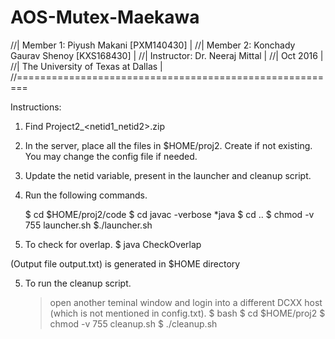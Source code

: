 # AOS-Mutex-Maekawa

//|     Member 1: Piyush Makani [PXM140430]              |
//|     Member 2: Konchady Gaurav Shenoy [KXS168430]     |
//|     Instructor: Dr. Neeraj Mittal                    |
//|     Oct 2016                                         |
//|     The University of Texas at Dallas                |
//========================================================

Instructions:

1. Find Project2_<netid1_netid2>.zip
2. In the server, place all the files in $HOME/proj2. Create if not existing. 
   You may change the config file if needed.
3. Update the netid variable, present in the launcher and cleanup script.
4. Run the following commands.

	$ cd $HOME/proj2/code
	$ cd javac -verbose *java 
	$ cd ..
	$ chmod -v 755 launcher.sh
	$./launcher.sh
	
5. To check for overlap. 
	$ java CheckOverlap 
	
(Output file output.txt) is generated in $HOME directory

5. To run the cleanup script.
	> open another teminal window and login into a different DCXX host (which is not mentioned in config.txt).
	> 	$ bash
		$ cd $HOME/proj2
		$ chmod -v 755 cleanup.sh
		$ ./cleanup.sh
